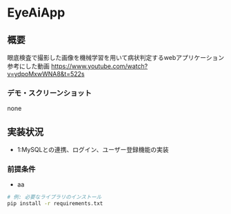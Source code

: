 # EyeAiApp

## 概要

眼底検査で撮影した画像を機械学習を用いて病状判定するwebアプリケーション
参考にした動画
https://www.youtube.com/watch?v=ydpoMxwWNA8&t=522s

### デモ・スクリーンショット
none

## 実装状況

- 1:MySQLとの連携、ログイン、ユーザー登録機能の実装

### 前提条件

- aa

```bash
# 例: 必要なライブラリのインストール
pip install -r requirements.txt
